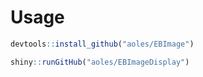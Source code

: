 # Usage

```r
devtools::install_github("aoles/EBImage")

shiny::runGitHub("aoles/EBImageDisplay")
```
